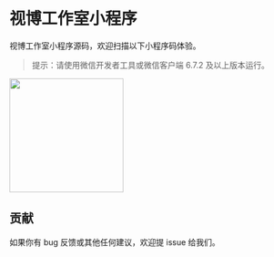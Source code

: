 # 视博工作室小程序
视博工作室小程序源码，欢迎扫描以下小程序码体验。

> 提示：请使用微信开发者工具或微信客户端 6.7.2 及以上版本运行。

<img width="200" src="http://weixin.shibowl.top/web/resource/weidongli/images/wechat_shiboworkroom.jpg">

## 贡献

如果你有 bug 反馈或其他任何建议，欢迎提 issue 给我们。
